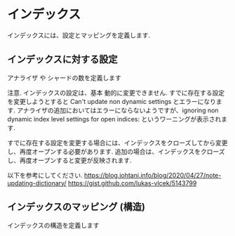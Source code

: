 # インデックス

インデックスには、設定とマッピングを定義します.

## インデックスに対する設定

アナライザ や シャードの数を定義します

注意.
インデックスの設定は、基本 動的に変更できません.
すでに存在する設定を変更しようとすると Can't update non dynamic settings とエラーになります.
アナライザの追加においてはエラーにならないようですが、ignoring non dynamic index level settings for open indices: というワーニングが表示されます.

すでに存在する設定を変更する場合には、インデックスをクローズしてから変更し、再度オープンする必要があります.
追加の場合は、インデックスをクローズし、再度オープンすると変更が反映されます.

以下を参考にしてください.
https://blog.johtani.info/blog/2020/04/27/note-updating-dictionary/
https://gist.github.com/lukas-vlcek/5143799

## インデックスのマッピング (構造)

インデックスの構造を定義します
